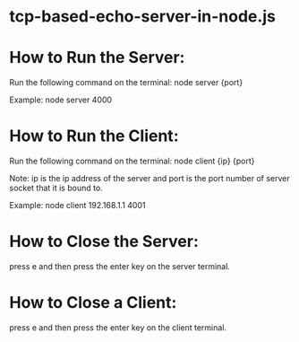 # tcp-based-echo-server-in-node.js

# How to Run the Server:
Run the following command on the terminal:
node server {port}

Example:
node server 4000

# How to Run the Client:
Run the following command on the terminal:
node client {ip} {port}

Note: ip is the ip address of the server and port is the port number of server socket that it is bound to.

Example:
node client 192.168.1.1 4001

# How to Close the Server:
press e and then press the enter key on the server terminal.

# How to Close a Client:
press e and then press the enter key on the client terminal.
